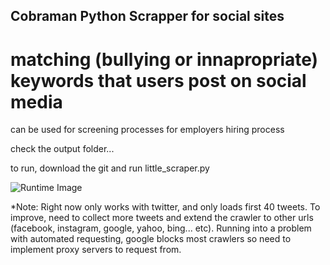 ## Cobraman Python Scrapper for social sites

# matching (bullying or innapropriate) keywords that users post on social media

can be used for screening processes for employers hiring process

check the output folder...

to run, download the git and run little_scraper.py

![Runtime Image](http://i67.tinypic.com/16az15g.jpg)


*Note: Right now only works with twitter, and only loads first 40 tweets. 
To improve, need to collect more tweets and extend the crawler to 
other urls (facebook, instagram, google, yahoo, bing... etc).
Running into a problem with automated requesting, google blocks most 
crawlers so need to implement proxy servers to request from. 
